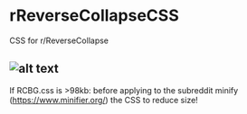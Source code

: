 # rReverseCollapseCSS
CSS for r/ReverseCollapse

![alt text](https://github.com/FrontlineSubreddits/rReverseCollapseCSS/blob/master/assets/Logo.png "Reverse Collapse: Codename Bakery")
-----------------------------

If RCBG.css is >98kb: before applying to the subreddit minify (https://www.minifier.org/) the CSS to reduce size!
